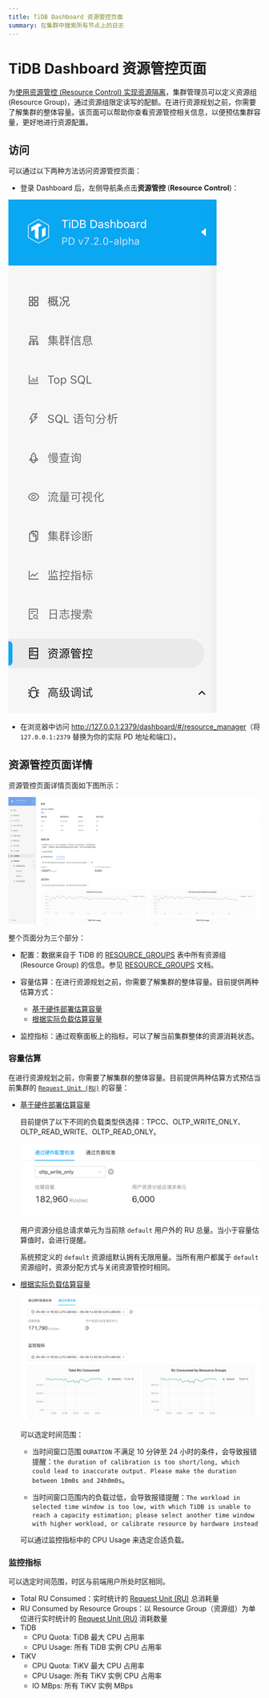 ```yaml
---
title: TiDB Dashboard 资源管控页面
summary: 在集群中搜索所有节点上的日志
---
```


# TiDB Dashboard 资源管控页面

为[使用资源管控 (Resource Control) 实现资源隔离](/tidb-resource-control.md)，集群管理员可以定义资源组 (Resource Group)，通过资源组限定读写的配额。在进行资源规划之前，你需要了解集群的整体容量。该页面可以帮助你查看资源管控相关信息，以便预估集群容量，更好地进行资源配置。

## 访问

可以通过以下两种方法访问资源管控页面：

* 登录 Dashboard 后，左侧导航条点击**资源管控** (**Resource Control**)：

![访问](/media/dashboard/dashboard-resource-manager-access.png)

* 在浏览器中访问 <http://127.0.0.1:2379/dashboard/#/resource_manager>（将 `127.0.0.1:2379` 替换为你的实际 PD 地址和端口）。

## 资源管控页面详情

资源管控页面详情页面如下图所示：

![详情页面](/media/dashboard/dashboard-resource-manager-info.png)

整个页面分为三个部分：

- 配置：数据来自于 TiDB 的 [RESOURCE_GROUPS](/information-schema/information-schema-resource-groups.md#resource_groups) 表中所有资源组 (Resource Group) 的信息。参见 [RESOURCE_GROUPS](/information-schema/information-schema-resource-groups.md) 文档。

- 容量估算：在进行资源规划之前，你需要了解集群的整体容量。目前提供两种估算方式：

    - [基于硬件部署估算容量](/sql-statements/sql-statement-calibrate-resource.md#基于硬件部署估算容量)
    - [根据实际负载估算容量](/sql-statements/sql-statement-calibrate-resource.md#根据实际负载估算容量)

- 监控指标：通过观察面板上的指标，可以了解当前集群整体的资源消耗状态。

### 容量估算

在进行资源规划之前，你需要了解集群的整体容量。目前提供两种估算方式预估当前集群的 [`Request Unit (RU)`](/tidb-resource-control.md#什么是-request-unit-ru#什么是-request-unit-ru) 的容量：

- [基于硬件部署估算容量](/sql-statements/sql-statement-calibrate-resource.md#基于硬件部署估算容量)

  目前提供了以下不同的负载类型供选择：TPCC、OLTP_WRITE_ONLY、OLTP_READ_WRITE、OLTP_READ_ONLY。

  ![基于硬件部署估算容量](/media/dashboard/dashboard-resource-manager-calibrate-by-hardware.png)
  
  用户资源分组总请求单元为当前除 `default` 用户外的 RU 总量。当小于容量估算值时，会进行提醒。

    系统预定义的 `default` 资源组默认拥有无限用量。当所有用户都属于 `default` 资源组时，资源分配方式与关闭资源管控时相同。

- [根据实际负载估算容量](/sql-statements/sql-statement-calibrate-resource.md#根据实际负载估算容量)

    ![根据实际负载估算容量](/media/dashboard/dashboard-resource-manager-calibrate-by-workload.png)
  
    可以选定时间范围：

    - 当时间窗口范围 `DURATION` 不满足 10 分钟至 24 小时的条件，会导致报错提醒：`the duration of calibration is too short/long, which could lead to inaccurate output. Please make the duration between 10m0s and 24h0m0s`。
    
    - 当时间窗口范围内的负载过低，会导致报错提醒：`The workload in selected time window is too low, with which TiDB is unable to reach a capacity estimation; please select another time window with higher workload, or calibrate resource by hardware instead`
    
    可以通过监控指标中的 CPU Usage 来选定合适负载。

### 监控指标

可以选定时间范围，时区与前端用户所处时区相同。

- Total RU Consumed：实时统计的 [Request Unit (RU)](/tidb-resource-control.md#什么是-request-unit-ru) 总消耗量
- RU Consumed by Resource Groups：以 Resource Group（资源组）为单位进行实时统计的 [Request Unit (RU)](/tidb-resource-control.md#什么是-request-unit-ru) 消耗数量
- TiDB
    - CPU Quota: TiDB 最大 CPU 占用率
    - CPU Usage: 所有 TiDB 实例 CPU 占用率
- TiKV
    - CPU Quota: TiKV 最大 CPU 占用率
    - CPU Usage: 所有 TiKV 实例 CPU 占用率
    - IO MBps: 所有 TiKV 实例 MBps